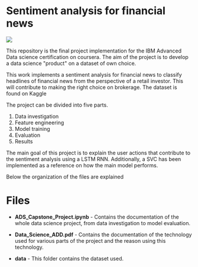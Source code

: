 # Sentiment analysis for financial news


![](https://github.com/seblum/Coursera/blob/master/Advanced%20Data%20Science%20Capstone/coverpage.jpg)

This repository is the final project implementation for the IBM Advanced Data science certification on coursera. The aim of the project is to develop a data science  "product" on a dataset of own choice. 


This work implements a sentiment analysis for financial news to classify headlines of financial news from the perspective of a retail investor. This will contribute to making the right choice on brokerage. The dataset is found on Kaggle 

The project can be divided into five parts. 
1. Data investigation 
2. Feature engineering
3. Model training 
4. Evaluation
5. Results

The main goal of this project is to explain the user actions that contribute to the sentiment analysis using a LSTM RNN. Additionally, a SVC has been implemented as a reference on how the main model performs. 

Below the organization of the files are explained



# Files
- **ADS_Capstone_Project.ipynb** - Contains the documentation of the whole data science project, from data investigation to model evaluation.

- **Data_Science_ADD.pdf** - Contains the documentation of the technology used for various parts of the project and the reason using this technology.

- **data** - This folder contains the dataset used.